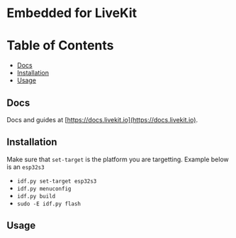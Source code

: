 <!--BEGIN_BANNER_IMAGE-->
<!--END_BANNER_IMAGE-->

# Embedded for LiveKit
<!--BEGIN_DESCRIPTION-->
<!--END_DESCRIPTION-->

# Table of Contents

- [Docs](#docs)
- [Installation](#installation)
- [Usage](#usage)

## Docs

Docs and guides at [https://docs.livekit.io](https://docs.livekit.io).

## Installation

Make sure that `set-target` is the platform you are targetting. Example below is an `esp32s3`

* `idf.py set-target esp32s3`
* `idf.py menuconfig`
* `idf.py build`
* `sudo -E idf.py flash`

## Usage

<!--BEGIN_REPO_NAV-->
<!--END_REPO_NAV-->
